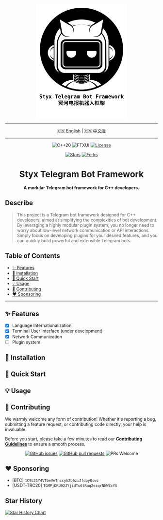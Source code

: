 <p align="center">
    <img src="Styx-Telegram-Bot-Framework.svg" alt="Styx Telegram Bot Framework Logo" width="300"/>
</p>

<hr/>

<p align="center">
  <a href="README.md">🇺🇸 English</a> | <a href="README.zh-CN.md">🇨🇳 中文版</a>
</p>

<hr/>

<p align="center">
  <!-- 核心技术 -->
  <img src="https://img.shields.io/badge/C++-20-blue.svg?style=flat-square&logo=c%2B%2B&logoColor=white" alt="C++20">
  <img src="https://img.shields.io/badge/TUI-FTXUI-blueviolet.svg?style=flat-square" alt="FTXUI">
  <!-- 许可证 -->
  <a href="LICENSE"><img src="https://img.shields.io/badge/License-AGPL_v3-blue.svg?style=flat-square" alt="License"></a>
</p>

<p align="center">
  <!-- 社交徽章 -->
  <a href="https://github.com/OasisPioneer/StyxTelegramBotFramework/stargazers"><img src="https://img.shields.io/github/stars/OasisPioneer/StyxTelegramBotFramework?style=social" alt="Stars"></a>
  <a href="https://github.com/OasisPioneer/StyxTelegramBotFramework/network/members"><img src="https://img.shields.io/github/forks/OasisPioneer/StyxTelegramBotFramework?style=social" alt="Forks"></a>
</p>

<h1 align="center">
Styx Telegram Bot Framework
</h1>

<p align="center">
  <b>A modular Telegram bot framework for C++ developers.</b>
</p>

## Describe

> This project is a Telegram bot framework designed for C++ developers, aimed at simplifying the complexities of bot
> development. By leveraging a highly modular plugin system, you no longer need to worry about low-level network
> communication or API interactions. Simply focus on developing plugins for your desired features, and you can quickly
> build powerful and extensible Telegram bots.

## Table of Contents

- [✨ Features](#-features)
- [🔧 Installation](#-installation)
- [🚀 Quick Start](#-quick-start)
- [💡 Usage](#-usage)
- [🤝 Contributing](#-contributing)
- [❤️ Sponsoring](#️-sponsoring)

---

## ✨ Features

* [X] Language Internationalization
* [X] Terminal User Interface (under development)
* [X] Network Communication
* [ ] Plugin system

## 🔧 Installation

## 🚀 Quick Start

## 💡 Usage

## 🤝 Contributing

We warmly welcome any form of contribution! Whether it's reporting a bug, submitting a feature request, or contributing
code directly, your help is invaluable.

Before you start, please take a few minutes to read our **[Contributing Guidelines](./Docs/CONTRIBUTING.md)** to ensure
a smooth process.

<p align="center">
  <a href="https://github.com/OasisPioneer/StyxTelegramBotFramework/issues"><img src="https://img.shields.io/github/issues/OasisPioneer/StyxTelegramBotFramework?style=flat-square" alt="GitHub issues"></a>
  <a href="https://github.com/OasisPioneer/StyxTelegramBotFramework/pulls"><img src="https://img.shields.io/github/issues-pr/OasisPioneer/StyxTelegramBotFramework?style=flat-square" alt="GitHub pull requests"></a>
  <img src="https://img.shields.io/badge/PRs-welcome-brightgreen.svg?style=flat-square" alt="PRs Welcome">
</p>

## ❤️ Sponsoring

* [BTC] `1C9L21Y4VTbeVeTnccyhZb6ziJfdpyQswz`
* [USDT-TRC20] `TGMPjDRU92JYjidTu6tRuqZezqrNhWZcYS`

## Star History

[![Star History Chart](https://api.star-history.com/svg?repos=OasisPioneer/StyxTelegramBotFramework&type=Date)](https://www.star-history.com/#OasisPioneer/StyxTelegramBotFramework&Date)